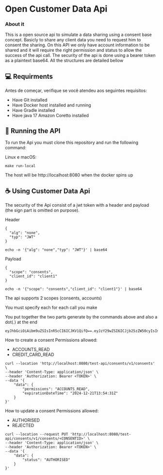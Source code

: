 # Open Customer Data Api

### About it

This is a open source api to simulate a data sharing using a consent base concept. Basicly to share any client data you need
to request him to consent the sharing. On this API we only have account information to be shared
and it will require the right permission and status to allow the success of the api call.
The security of the api is done using a bearer token as a plaintext base64. All the structures are detailed bellow

## 💻 Requirments

Antes de começar, verifique se você atendeu aos seguintes requisitos:

- Have Git installed
- Have Docker host installed and running
- Have Gradle installed
- Have java 17 Amazon Coretto installed


## 🚀 Running the API

To run the Api you must clone this repository and run the following command:

Linux e macOS:

```
make run-local
```
The host will be http://localhost:8080 when the docker spins up

## ☕ Using Customer Data Api

The security of the Api consist of a jwt token with a header and payload (the sign part is omitted on purpose).

Header
```
{
  "alg": "none",
  "typ": "JWT"
}

echo -n '{"alg": "none","typ": "JWT"}' | base64
```

Payload
```
{
  "scope": "consents",
  "client_id": "client1"
}

echo -n '{"scope": "consents","client_id": "client1"}' | base64
```
The api supports 2 scopes (consents, accounts)

You must specify each for each call you make


You put together the two parts generate by the commands above and also a dot(.) at the end

```
eyJhbGciOiAibm9uZSIsInR5cCI6ICJKV1QifQ==.eyJzY29wZSI6ICJjb25zZW50cyIsImNsaWVudF9pZCI6ICJjbGllbnQxIn0=.
```

How to create a consent
Permissions allowed:
- ACCOUNTS_READ
- CREDIT_CARD_READ
```
curl --location 'http://localhost:8080/test-api/consents/v1/consents' \
--header 'Content-Type: application/json' \
--header 'Authorization: Bearer <TOKEN>' \
--data '{
    "data": {
        "permissions": "ACCOUNTS_READ",
        "expirationDateTime": "2024-12-21T13:54:31Z"
    }
}'
```

How to update a consent
Permissions allowed:
- AUTHORISED
- REJECTED
```
curl --location --request PUT 'http://localhost:8080/test-api/consents/v1/consents/<CONSENTID>' \
--header 'Content-Type: application/json' \
--header 'Authorization: Bearer <TOKEN>' \
--data '{
    "data": {
        "status": "AUTHORISED"
    }
}'
```
